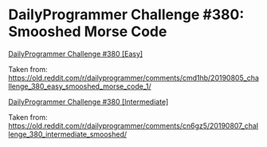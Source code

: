 # DailyProgrammer Challenge #380: Smooshed Morse Code

[DailyProgrammer Challenge #380 [Easy]](380easy.md)

Taken from: https://old.reddit.com/r/dailyprogrammer/comments/cmd1hb/20190805_challenge_380_easy_smooshed_morse_code_1/

[DailyProgrammer Challenge #380 [Intermediate]](380intermediate.md)

Taken from: https://old.reddit.com/r/dailyprogrammer/comments/cn6gz5/20190807_challenge_380_intermediate_smooshed/

